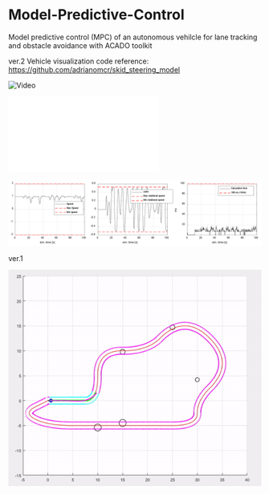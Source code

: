 # Model-Predictive-Control
Model predictive control (MPC) of an autonomous vehilcle for lane tracking and obstacle avoidance with ACADO toolkit

ver.2
Vehicle visualization code reference: https://github.com/adrianomcr/skid_steering_model


![Video](ver2.gif)

![alt text](result_traj.pdf)

![alt text](result_traj.png)

ver.1

![Video](ver1.gif)

